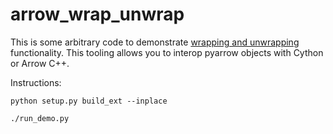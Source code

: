 # arrow_wrap_unwrap

This is some arbitrary code to demonstrate [wrapping and
unwrapping](https://arrow.apache.org/docs/python/integration/extending.html)
functionality. This tooling allows you to interop pyarrow objects with Cython or Arrow
C++.

Instructions:

```
python setup.py build_ext --inplace

./run_demo.py
```
